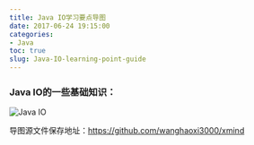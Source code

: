 ```yaml
---
title: Java IO学习要点导图
date: 2017-06-24 19:15:00
categories:
- Java
toc: true
slug: Java-IO-learning-point-guide
---
```


### Java IO的一些基础知识：

![Java IO](https://darkreunion-1256611153.file.myqcloud.com/17-6-24/56653106.jpg)


导图源文件保存地址：https://github.com/wanghaoxi3000/xmind
